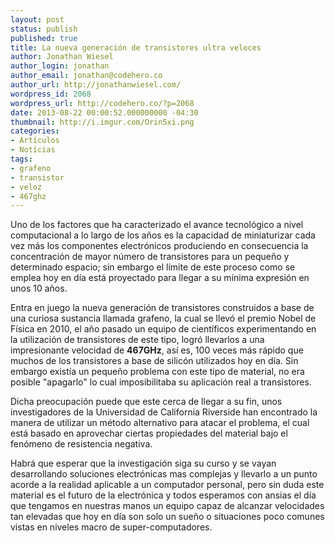 ```yaml
---
layout: post
status: publish
published: true
title: La nueva generación de transistores ultra veloces
author: Jonathan Wiesel
author_login: jonathan
author_email: jonathan@codehero.co
author_url: http://jonathanwiesel.com/
wordpress_id: 2068
wordpress_url: http://codehero.co/?p=2068
date: 2013-08-22 00:00:52.000000000 -04:30
thumbnail: http://i.imgur.com/Orin5xi.png
categories:
- Artículos
- Notícias
tags:
- grafeno
- transistor
- veloz
- 467ghz
---
```

<p>Uno de los factores que ha caracterizado el avance tecnológico a nivel computacional a lo largo de los años es la capacidad de miniaturizar cada vez más los componentes electrónicos produciendo en consecuencia la concentración de mayor número de transistores para un pequeño y determinado espacio; sin embargo el límite de este proceso como se emplea hoy en día está proyectado para llegar a su mínima expresión en unos 10 años.</p>

<p>Entra en juego la nueva generación de transistores construidos a base de una curiosa sustancia llamada grafeno, la cual se llevó el premio Nobel de Física en 2010, el año pasado un equipo de científicos experimentando en la utilización de transistores de este tipo, logró llevarlos a una impresionante velocidad de <strong>467GHz</strong>, así es, 100 veces más rápido que muchos de los transistores a base de silicón utilizados hoy en día. Sin embargo existía un pequeño problema con este tipo de material, no era posible "apagarlo" lo cual imposibilitaba su aplicación real a transistores.</p>

<p>Dicha preocupación puede que este cerca de llegar a su fin, unos investigadores de la Universidad de California Riverside han encontrado la manera de utilizar un método alternativo para atacar el problema, el cual está basado en aprovechar ciertas propiedades del material bajo el fenómeno de resistencia negativa.</p>

<p>Habrá que esperar que la investigación siga su curso y se vayan desarrollando soluciones electrónicas mas complejas y llevarlo a un punto acorde a la realidad aplicable a un computador personal, pero sin duda este material es el futuro de la electrónica y todos esperamos con ansias el día que tengamos en nuestras manos un equipo capaz de alcanzar velocidades tan elevadas que hoy en día son solo un sueño o situaciones poco comunes vistas en niveles macro de super-computadores.</p>
